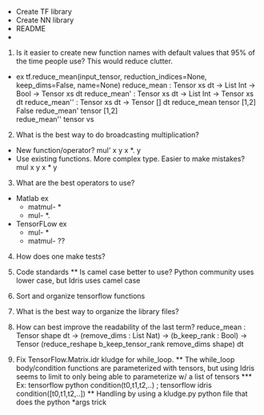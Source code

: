 * Create TF library
* Create NN library
* README
* 

1. Is it easier to create new function names with default values that 95% of the time people use? This would reduce clutter.
 * ex tf.reduce_mean(input_tensor, reduction_indices=None, keep_dims=False, name=None)
      reduce_mean   : Tensor xs dt -> List Int -> Bool -> Tensor xs dt
      reduce_mean'  : Tensor xs dt -> List Int -> Tensor xs dt
      reduce_mean'' : Tensor xs dt -> Tensor [] dt
    reduce_mean  tensor [1,2] False
    redue_mean'  tensor [1,2]  
    redue_mean'' tensor
   vs

2. What is the best way to do broadcasting multiplication?
 * New function/operator?
   mul' x y
   x *. y
 * Use existing functions. More complex type. Easier to make mistakes?
   mul x y
   x * y

3. What are the best operators to use?
 * Matlab ex
   * matmul- * 
   * mul- *.
 * TensorFLow ex
   * mul- *
   * matmul- ??

4. How does one make tests?

5. Code standards
** Is camel case better to use? Python community uses lower case, but Idris uses camel case

6. Sort and organize tensorflow functions

7. What is the best way to organize the library files?

8. How can best improve the readability of the last term?
reduce_mean : Tensor shape dt
           -> (remove_dims : List Nat)
           -> (b_keep_rank : Bool)
           -> Tensor (reduce_reshape b_keep_tensor_rank remove_dims shape) dt

9. Fix TensorFlow.Matrix.idr kludge for while_loop.
** The while_loop body/condition functions are parameterized with tensors, but using Idris seems to limit to only being able to parameterize w/ a list of tensors
*** Ex: tensorflow python condition(t0,t1,t2,..) ; tensorflow idris condition([t0,t1,t2,..])
** Handling by using a kludge.py python file that does the python *args trick    